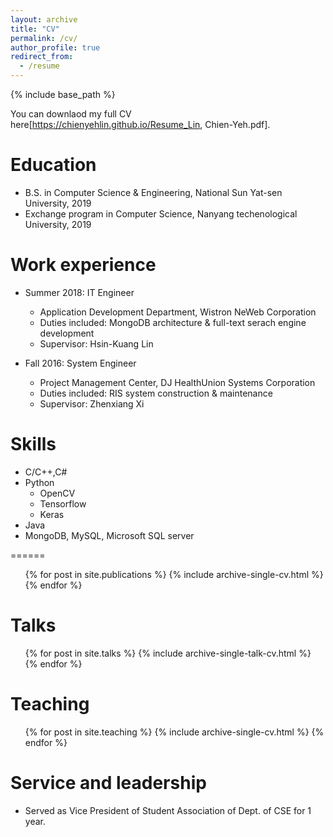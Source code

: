 ```yaml
---
layout: archive
title: "CV"
permalink: /cv/
author_profile: true
redirect_from:
  - /resume
---
```


{% include base_path %}

You can downlaod my full CV here[https://chienyehlin.github.io/Resume_Lin, Chien-Yeh.pdf].

Education
======
* B.S. in Computer Science & Engineering, National Sun Yat-sen University, 2019
* Exchange program in Computer Science, Nanyang techenological University, 2019

Work experience
======
* Summer 2018: IT Engineer
  * Application Development Department, Wistron NeWeb Corporation
  * Duties included: MongoDB architecture & full-text serach engine development
  * Supervisor: Hsin-Kuang Lin

* Fall 2016: System Engineer
  * Project Management Center, DJ HealthUnion Systems Corporation
  * Duties included: RIS system construction & maintenance
  * Supervisor: Zhenxiang Xi
  
Skills
======
* C/C++,C#
* Python
  * OpenCV
  * Tensorflow
  * Keras
* Java
* MongoDB, MySQL, Microsoft SQL server

[comment]: #(Publications)
======
  <ul>{% for post in site.publications %}
    {% include archive-single-cv.html %}
  {% endfor %}</ul>
  
Talks
======
  <ul>{% for post in site.talks %}
    {% include archive-single-talk-cv.html %}
  {% endfor %}</ul>
  
Teaching
======
  <ul>{% for post in site.teaching %}
    {% include archive-single-cv.html %}
  {% endfor %}</ul>
  
Service and leadership
======
* Served as Vice President of Student Association of Dept. of CSE for 1 year.
